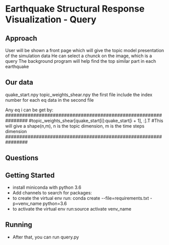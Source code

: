 # Earthquake Structural Response Visualization - Query

## Approach
User will be shown a front page which will give the topic model presentation of the simulation data
He can select a chunck on the image, which is a query
The background program will help find the top similar part in each earthquake

## Our data
quake_start.npy
topic_weights_shear.npy
the first file include the index number for each eq data in the second file

Any eq i can be get by:
################################################################
#topic_weights_shear[quake_start[i]:quake_start[i + 1], :].T
#This will give a shape(n,m), n is the topic dimension, m is the time steps dimension
################################################################

## Questions


## Getting Started
- install miniconda with python 3.6
- Add channels to search for packages:
- to create the virtual env run: conda create --file=requirements.txt -p=venv_name python=3.6
- to activate the virtual env run:source activate venv_name

## Running

- After that, you can run query.py
